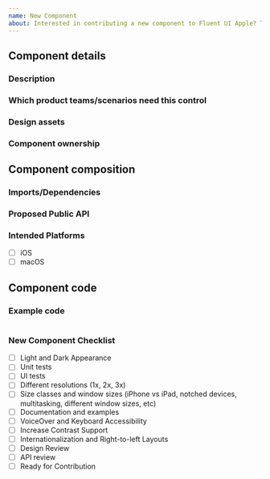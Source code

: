 ```yaml
---
name: New Component
about: Interested in contributing a new component to Fluent UI Apple? This template includes necessary information to get started, and steps to completion
---
```


<!-- Use this template for new components or new component variants -->

## Component details

### Description

<!-- fill this out -->

### Which product teams/scenarios need this control

<!-- The more teams/scenarios that would use this control the better chance it will get prioritized -->

### Design assets

<!-- Please provide links to redlines or screenshots of intended component design -->
<!-- Are you internal to Microsoft and your design isn't yet public? Please reach out to us internally via the Fluent UI Apple Teams channel or log a request at https://aka.ms/fluentui-native. -->

### Component ownership

<!-- Are there one or more people who can help maintain this component over time? Who will address bugs? -->

## Component composition

### Imports/Dependencies

<!-- What other dependencies will your component be using -->

### Proposed Public API

<!-- Define the proposed public API for this control -->

### Intended Platforms
- [ ] iOS
- [ ] macOS

## Component code

### Example code

```Swift

```

### New Component Checklist

- [ ] Light and Dark Appearance
- [ ] Unit tests
- [ ] UI tests
- [ ] Different resolutions (1x, 2x, 3x)
- [ ] Size classes and window sizes (iPhone vs iPad, notched devices, multitasking, different window sizes, etc)
- [ ] Documentation and examples
- [ ] VoiceOver and Keyboard Accessibility
- [ ] Increase Contrast Support
- [ ] Internationalization and Right-to-left Layouts
- [ ] Design Review
- [ ] API review
- [ ] Ready for Contribution